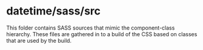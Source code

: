 # datetime/sass/src

This folder contains SASS sources that mimic the component-class hierarchy. These files
are gathered in to a build of the CSS based on classes that are used by the build.
